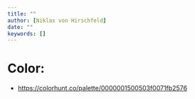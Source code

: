 ```yaml
---
title: ""
author: [Niklas von Hirschfeld]
date: ""
keywords: []
---
```


# Color:

- https://colorhunt.co/palette/0000001500503f0071fb2576
